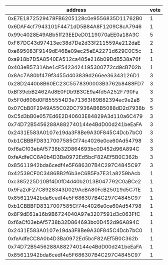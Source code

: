 address|vote|timestamp|signature
---|---|---|---
0xE7E1872529478FB6205128c0e9556835D11762B0|1|1609851404|0x3498d37d7f744807ecc7fc29ac381f3340446a78f6676ba20d70bc5356e6f2f122e9f76f1c7d2447087d65122fd5de76945b41e276b8ecc49e38786cdddcc9971c
0x6DAF4cf7943101F4471dD5B84A8F1209C8cA7946|1|1609851432|0x6305788b84cc751abe464ce29ea3ebd35c678a7fe5f22073fde689d3ff67c3da5707cd6927ca26aa584c02b18cabebf14cff0848f63d0daf6b8ebb4c9283f2b21b
0x99c4028E49ABb5ff23EEDeD0119070aEE0a18A3C|5|1609854374|0xbbc6b73914b61e56db4024386e7304712bf170a6b623c7df3a811f71a01f82324566d22189b02688b5c28e5b4cb06191524bec038d7b8d9b79974a7f036efca91b
0xF67DC43d97413ec38d7De2d33f211559Ae212daE|2|1609861067|0xa75b496891b251327c7c1824b0f8afa7fe68a6aad93257f64c869727944eede52f2a0c10e17e2e3f1d96557d7d3d7a531a3c4f6a4043b2928de5d3fa3c40ea681c
0xe695083F9149dE46Be09ec25eEA2271d629C0C5c|1|1609861626|0x5a3019ba3c979db3bc721a528c1f355e98958601f2925157811499c7777ecb8224c05c9d6621c0cf989f4e0b92bf9ce6145ea47c12fa966e9b5def9bd8f3cf551b
0xa918b7D5A8540EA512ca485e216b09DdB538a76f|1|1609871479|0x1ae7747b4e8271876c41493fe223e0ee9969b1b817b04a206ab3e4d6f83a16312a459143f359c4fa1364c0f2f917ef6ef6bf7e91fd6132c79c5307da93ed52ae1c
0x403eB5731Abe1cF5423424195300772cd9cB702b|1|1609872019|0xe786df7563d8fac658371bb4df956c6c01c8c8263e6bc67f6ddaedbaa6212718404af3210e3e5ed956566aac6a2fb658029c30f3c4f21553d30177af4d844cfe1b
0x8Ac7A80bf479f3455d403839d266ee36343126D1|3|1609872428|0xc60c996148606cbd120ebbc67a04a6bdfcd9b9fb4ae642487cdb1383befbda987fc6356f5ea88e99aa9e879c567361bcd4f885e878d0409b02f83e0ed48da3ac1c
0x28D2440b8B60EC23C5578390003B3762b8488FD7|3|1609872604|0x180f5f79e97ba3e6dc7f52bbccb3ac284f72357b0285b6d62605e9929a12df935991a2ef5ed032548a1887c2c474a3af5935cc24956f295e53c9bf9c2e1ac6811b
0xBf39ebB2462Ad8E0FDb9B3CE9a4fd5A252F790Fa|3|1609877183|0xd072e4232528bcd05c2ff88240cfa513b593791dbb90f2dd266e445791025be40adf2e942ea99d482515610797f02ec0ed803fd0fdb4ca11478897c1224ac3091b
0x5F0d608d0FB55554D3e71363f89B82394ec9e2aB|3|1609878230|0x454caca0c05063366a1ed7c35f88ff14c9236ced0b802b72fe02b3366815e7e00e332e564bb9453061daee1829fc34b370593b927dfb228bc78eba893288d4d11b
0x07CbB0F2949A55C02DC7936AB6B5088dD2d7938b|5|1609896983|0x71f47a37ba1eb41bf321d8be8bcbd0770050930beb4dfdddd790c24f10fb729661ca820e289a77f3d3e6eeee862a4670e4a841aa3433d25fd8f75731e64a8d441c
0xC5d3bB0e057Ed6E2D40603E84829A3d110a6C479|3|1609903409|0x679832de44c967912cffde5f8535a0555bc0df13db4b1a6793b6c79213098a253d067a01c12b5471b7dcda98a6b8751c4208944934221ee74f8eb15fb8d33c241b
0x74D72B5456288A882740144e4BdD00d241beEaFA|3|1609928423|0x47f12b60b54708e0271ff1d5ba1fc6f08b23ddb40f3ba534f7cfeb26b806f47f75150dd0429f5f07ab69dfd2708bc84a8e139c94491ef681996a8c49ddfde7a01b
0x2431E583A0107e19da3F8Be9A30F845C4Dcb7bC0|3|1609936508|0x05d5551273ef043cb26eee307b2c4283075039752b4f17abfb215445191324a91cd303aa970c17e290e4895a076c872316dc23b263fd4a47dfa73471a360568d1b
0xb1CBBBFD8317007585Cf74c4026e0ce60Ad54798|3|1609936518|0xbad6d11f79d5b4309a9c318cd015ced978eb92531e33a1c030ea451532f1394713f9e278b005e6b2e1f69aba82d1ab4e3e159402b578f05a8442ade8d18109421c
0xf6aCf03ebAf5738b32D864693bc0D452d96A894C|3|1609936580|0xdbf49c7262d65d025ca913c9a26872b545715589d10d50faa8be72d7809adc1a2e392fc5c4f8da833e2fd146766a4fb5dd54aa2c13f8170a902c2c8c070086431c
0xfeAdfeCC8A0b4D3Ba0972Ed5bcF82AEf5B0C362b|3|1609936601|0x9ef2ae625de0b85450efe10e1697b01716599c138e3dd1c913566c2625ef9e4e337a02ea84970636b9befaff7949a33309c0606abd689a415cd66168fcdf94531c
0x85611942bda6cedf4e5F686307B4C297C4845C97|3|1609936651|0x31b186862b2f2483077094646afcf3d37d4ac65a67ba81eefbd1646b5842149c7ee348477bb9edf7b23c6ab1b94c0580f33a74b618082b1d8a7e7fd1516e04231c
0x42539CF0C3486BB2f6b3eC6B5Fa7E31a8259bAcb|1|1609937152|0x9f2b99b609a2c546a22c71ede1828c3563c22443071f9d12eb6f3e1eeb10c7a031a29a2ed5b3e086388c3d1f90be327bc6c2598c3ca94d2b42bca6502db75c931c
0xc385225D10Bf4D0fD4d40b2013B047792C0aBCe2|1|1609937168|0xee52be6e222414c76fc9a8d184b936d08489b3c3273604f775cfecb18d0ddb170cf72b1474d353ed4d6c0215856bb775d019d46a0dfa3164ca4afbd356304c5c1c
0x9Fa2dF27C8928343D029AeBA80FcB25019d5C7fE|1|1609937184|0x0da8fb4db01a0dcf305d0337b247dd2c7af5b52dcaa56b0c1abf14a65afc050334b1c2b6839da755fdce2719e3c0d775a52462b1b6241c850566b1eadb8b45d11b
0x85611942bda6cedf4e5F686307B4C297C4845C97|1|1609937184|0x66afc9967bc0e7d4de5588bc5dd0f24b12211c8c9c6bbff43856d315d9d5b2532f561593f153c1e48a1df56fbea4277273cb116f15bc8406308eb71d4a26fce91c
0xb1CBBBFD8317007585Cf74c4026e0ce60Ad54798|1|1609937193|0xf379fa29504ebe4acc3cb6b6101318956bee1d4fdc2d2ce6cf6b39637537c87d1f09eb0d02b8af227827f14269afb780c94e2fd014943e27ae7af2f4dd4d3e051b
0x8F9dE61a16b9B6724040A97e3207591d3c063FfC|1|1609937196|0xb1032b665851a140937cd05688359c9fe527cfc82e4a335f09f843e32066553c3d84ee5b4431c722c0c889469c040752736967f69bfec359cceed4a10a85fff51c
0xf6aCf03ebAf5738b32D864693bc0D452d96A894C|1|1609937202|0x8f95e0f382b595fac2a10daf0d805b6ea2ca104f4b851380ef2771b8725717ac43f5373b4f07e09c06d467b5f9c31d07177d812baa307b4283e80d064fb244011b
0x2431E583A0107e19da3F8Be9A30F845C4Dcb7bC0|1|1609937216|0x995f368bf6cda74ae1a2f2339c78ef12805b4cb9be460da486a2ca93f8d281cd64175e6d3617bd29399ecc8ae65e70f8e6aeed4e96a837a908f5363b48e46fca1b
0xfeAdfeCC8A0b4D3Ba0972Ed5bcF82AEf5B0C362b|1|1609937228|0x9911d8f84754f36d9e87860bde096204d0524c322b3e8c9a62f068c2b733dd4e7330a6ae0037a558d2bf286add3ef919104634c5b5697d24f0f409a751729dcc1c
0x74D72B5456288A882740144e4BdD00d241beEaFA|1|1609937245|0xae3f2a8c4b2bb5fb1bf95e7c5dcdb0dd43a86147ab7051f393a1817f85ea82d260cb005ac0c52a537b30cd1a2b30e61b5cdfae3ce133917fdc10fcbd4847059b1c
0x85611942bda6cedf4e5F686307B4C297C4845C97|1|1609937266|0x5c0d7c15416f1f431411f9ef8c93f93c7684c03c7b5f0aa2e3753e1b777dd5c544b05a677d445fa8dad5ff993dce566fbc7b03e79949f13c0872104d4fcbce981b